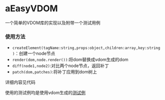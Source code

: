 # aEasyVDOM
一个简单的VDOM库的实现以及附带一个测试用例

### 使用方法
- `createElement(tagName:string,props:object,children:array,key:string)`：创建一个node节点
- `render(dom,node.render())`:将dom替换成vdom生成的dom
- `diff(node1,node2)`:对比两个node节点，返回补丁
- `patch(dom,patches)`:将补丁应用到dom树上

详细内容见代码

使用的测试例均是使用vdom生成的[测试例](https://hust-se-ly.github.io/aEasyVDOM/)
